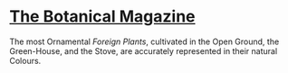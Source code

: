 # [The Botanical Magazine](http://the.botanical-magazine.com)

The most Ornamental <em>Foreign Plants</em>, cultivated in the Open Ground,
the Green-House, and the Stove, are accurately represented in their natural Colours.